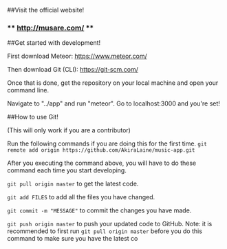 ##Visit the official website!

### ** http://musare.com/ **

##Get started with development!

First download Meteor: https://www.meteor.com/

Then download Git (CLI): https://git-scm.com/

Once that is done, get the repository on your local machine and open your command line.

Navigate to "../app" and run "meteor". Go to localhost:3000 and you're set!

##How to use Git!

(This will only work if you are a contributor)

Run the following commands if you are doing this for the first time.
`git remote add origin https://github.com/AkiraLaine/music-app.git`

After you executing the command above, you will have to do these command each time you start developing.

`git pull origin master` to get the latest code.

`git add FILES` to add all the files you have changed.

`git commit -m "MESSAGE"` to commit the changes you have made.

`git push origin master` to push your updated code to GitHub. Note: it is recommended to first run `git pull origin master` before you do this command to make sure you have the latest co
